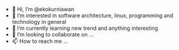 - 👋 Hi, I’m @ekokurniawan
- 👀 I’m interested in software architecture, linux, programming and technology in general
- 🌱 I’m currently learning new trend and anything interesting
- 💞️ I’m looking to collaborate on ...
- 📫 How to reach me ...

<!---
ekokurniawan/ekokurniawan is a ✨ special ✨ repository because its `README.md` (this file) appears on your GitHub profile.
You can click the Preview link to take a look at your changes.
--->
